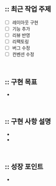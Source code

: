 ## :: 최근 작업 주제

- [ ] 레이아웃 구현
- [ ] 기능 추가
- [ ] 리뷰 반영
- [ ] 리팩토링
- [ ] 버그 수정
- [ ] 컨벤션 수정

<br />

## :: 구현 목표

-

<br />

## :: 구현 사항 설명

-
-

<br />

## :: 성장 포인트

-
